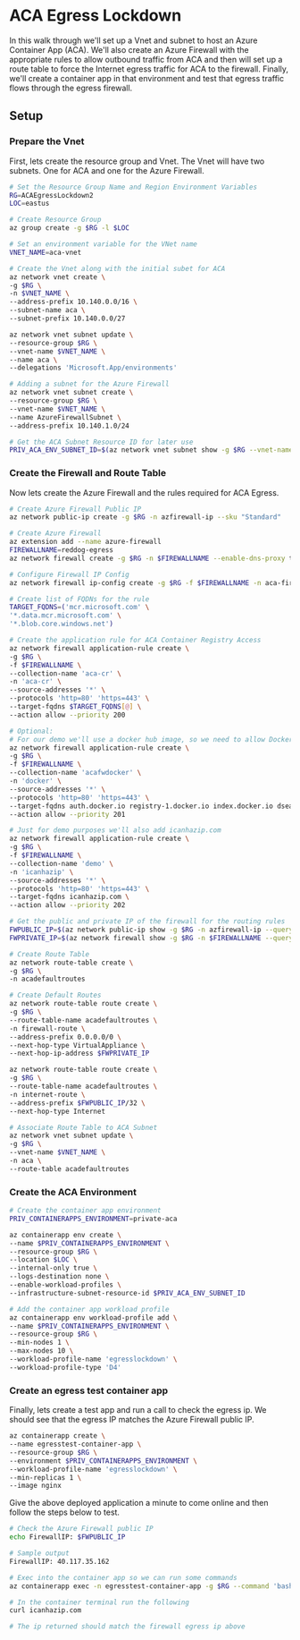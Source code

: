 # ACA Egress Lockdown

In this walk through we'll set up a Vnet and subnet to host an Azure Container App (ACA). We'll also create an Azure Firewall with the appropriate rules to allow outbound traffic from ACA and then will set up a route table to force the Internet egress traffic for ACA to the firewall. Finally, we'll create a container app in that environment and test that egress traffic flows through the egress firewall.

## Setup

### Prepare the Vnet

First, lets create the resource group and Vnet. The Vnet will have two subnets. One for ACA and one for the Azure Firewall.

```bash
# Set the Resource Group Name and Region Environment Variables
RG=ACAEgressLockdown2
LOC=eastus

# Create Resource Group
az group create -g $RG -l $LOC

# Set an environment variable for the VNet name
VNET_NAME=aca-vnet

# Create the Vnet along with the initial subet for ACA
az network vnet create \
-g $RG \
-n $VNET_NAME \
--address-prefix 10.140.0.0/16 \
--subnet-name aca \
--subnet-prefix 10.140.0.0/27

az network vnet subnet update \
--resource-group $RG \
--vnet-name $VNET_NAME \
--name aca \
--delegations 'Microsoft.App/environments'

# Adding a subnet for the Azure Firewall
az network vnet subnet create \
--resource-group $RG \
--vnet-name $VNET_NAME \
--name AzureFirewallSubnet \
--address-prefix 10.140.1.0/24

# Get the ACA Subnet Resource ID for later use
PRIV_ACA_ENV_SUBNET_ID=$(az network vnet subnet show -g $RG --vnet-name $VNET_NAME -n aca --query id -o tsv)
```

### Create the Firewall and Route Table

Now lets create the Azure Firewall and the rules required for ACA Egress.

```bash
# Create Azure Firewall Public IP
az network public-ip create -g $RG -n azfirewall-ip --sku "Standard"

# Create Azure Firewall
az extension add --name azure-firewall
FIREWALLNAME=reddog-egress
az network firewall create -g $RG -n $FIREWALLNAME --enable-dns-proxy true

# Configure Firewall IP Config
az network firewall ip-config create -g $RG -f $FIREWALLNAME -n aca-firewallconfig --public-ip-address azfirewall-ip --vnet-name $VNET_NAME

# Create list of FQDNs for the rule
TARGET_FQDNS=('mcr.microsoft.com' \
'*.data.mcr.microsoft.com' \
'*.blob.core.windows.net')

# Create the application rule for ACA Container Registry Access
az network firewall application-rule create \
-g $RG \
-f $FIREWALLNAME \
--collection-name 'aca-cr' \
-n 'aca-cr' \
--source-addresses '*' \
--protocols 'http=80' 'https=443' \
--target-fqdns $TARGET_FQDNS[@] \
--action allow --priority 200

# Optional: 
# For our demo we'll use a docker hub image, so we need to allow Docker Hub access
az network firewall application-rule create \
-g $RG \
-f $FIREWALLNAME \
--collection-name 'acafwdocker' \
-n 'docker' \
--source-addresses '*' \
--protocols 'http=80' 'https=443' \
--target-fqdns auth.docker.io registry-1.docker.io index.docker.io dseasb33srnrn.cloudfront.net production.cloudflare.docker.com \
--action allow --priority 201

# Just for demo purposes we'll also add icanhazip.com
az network firewall application-rule create \
-g $RG \
-f $FIREWALLNAME \
--collection-name 'demo' \
-n 'icanhazip' \
--source-addresses '*' \
--protocols 'http=80' 'https=443' \
--target-fqdns icanhazip.com \
--action allow --priority 202

# Get the public and private IP of the firewall for the routing rules
FWPUBLIC_IP=$(az network public-ip show -g $RG -n azfirewall-ip --query "ipAddress" -o tsv)
FWPRIVATE_IP=$(az network firewall show -g $RG -n $FIREWALLNAME --query "ipConfigurations[0].privateIPAddress" -o tsv)

# Create Route Table
az network route-table create \
-g $RG \
-n acadefaultroutes

# Create Default Routes
az network route-table route create \
-g $RG \
--route-table-name acadefaultroutes \
-n firewall-route \
--address-prefix 0.0.0.0/0 \
--next-hop-type VirtualAppliance \
--next-hop-ip-address $FWPRIVATE_IP

az network route-table route create \
-g $RG \
--route-table-name acadefaultroutes \
-n internet-route \
--address-prefix $FWPUBLIC_IP/32 \
--next-hop-type Internet

# Associate Route Table to ACA Subnet
az network vnet subnet update \
-g $RG \
--vnet-name $VNET_NAME \
-n aca \
--route-table acadefaultroutes
```

### Create the ACA Environment

```bash
# Create the container app environment
PRIV_CONTAINERAPPS_ENVIRONMENT=private-aca

az containerapp env create \
--name $PRIV_CONTAINERAPPS_ENVIRONMENT \
--resource-group $RG \
--location $LOC \
--internal-only true \
--logs-destination none \
--enable-workload-profiles \
--infrastructure-subnet-resource-id $PRIV_ACA_ENV_SUBNET_ID

# Add the container app workload profile
az containerapp env workload-profile add \
--name $PRIV_CONTAINERAPPS_ENVIRONMENT \
--resource-group $RG \
--min-nodes 1 \
--max-nodes 10 \
--workload-profile-name 'egresslockdown' \
--workload-profile-type 'D4'
```

### Create an egress test container app

Finally, lets create a test app and run a call to check the egress ip. We should see that the egress IP matches the Azure Firewall public IP.

```bash
az containerapp create \
--name egresstest-container-app \
--resource-group $RG \
--environment $PRIV_CONTAINERAPPS_ENVIRONMENT \
--workload-profile-name 'egresslockdown' \
--min-replicas 1 \
--image nginx 
```

Give the above deployed application a minute to come online and then follow the steps below to test.

```bash
# Check the Azure Firewall public IP 
echo FirewallIP: $FWPUBLIC_IP

# Sample output
FirewallIP: 40.117.35.162

# Exec into the container app so we can run some commands
az containerapp exec -n egresstest-container-app -g $RG --command 'bash'

# In the container terminal run the following
curl icanhazip.com

# The ip returned should match the firewall egress ip above
```